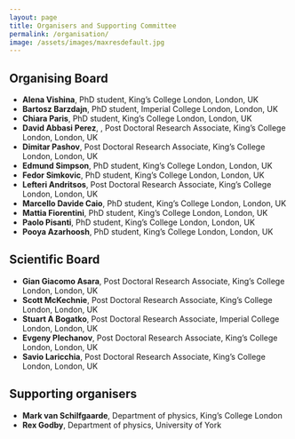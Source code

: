 ```yaml
---
layout: page
title: Organisers and Supporting Committee
permalink: /organisation/
image: /assets/images/maxresdefault.jpg
---
```

## Organising Board
<b></b>

* **Alena Vishina**,   PhD student, King’s College London, London, UK
* **Bartosz Barzdajn**,   PhD student, Imperial College London, London, UK
* **Chiara Paris**,   PhD student, King’s College London, London, UK
* **David Abbasi Perez**, , Post Doctoral Research Associate, King’s College London, London, UK
* **Dimitar Pashov**,   Post Doctoral Research Associate, King’s College London, London, UK
* **Edmund Simpson**,   PhD student, King’s College London, London, UK
* **Fedor Simkovic**,   PhD student, King’s College London, London, UK
* **Lefteri Andritsos**, Post Doctoral Research Associate, King’s College London, London, UK
* **Marcello Davide Caio**,   PhD student, King’s College London, London, UK
* **Mattia Fiorentini**,   PhD student, King’s College London, London, UK
* **Paolo Pisanti**,   PhD student, King’s College London, London, UK
* **Pooya Azarhoosh**,   PhD student, King’s College London, London, UK

## Scientific Board
<b></b>

* **Gian Giacomo Asara**,   Post Doctoral Research Associate, King’s College London, London, UK
* **Scott McKechnie**,   Post Doctoral Research Associate, King’s College London, London, UK
* **Stuart A Bogatko**,   Post Doctoral Research Associate, Imperial College London, London, UK
* **Evgeny Plechanov**,   Post Doctoral Research Associate, King’s College London, London, UK
* **Savio Laricchia**,   Post Doctoral Research Associate, King’s College London, London, UK

## Supporting organisers
<b></b>

* **Mark van Schilfgaarde**, Department of physics, King’s College London
* **Rex Godby**, Department of physics, University of York
